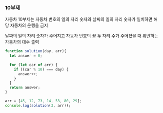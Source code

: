 <h3>10부제</h3>
<p>자동차 10부제는 자동차 번호의 일의 자리 숫자와 날짜의 일의 자리 숫자가 일치하면 해당 자동차의 운행을 금지</p>
<p> 날짜의 일의 자리 숫자가 주어지고 자동차 번호의 끝 두 자리 수가 주어졌을 때 위반하는 자동차의 대수 출력</p>

```js
function solution(day, arr){
  let answer = 0;
  
  for (let car of arr) {
    if ((car % 10) === day) {
      answer++;
    }
  }
  return answer; 
}

arr = [45, 12, 73, 14, 53, 80, 29];
console.log(solution(3, arr));
```